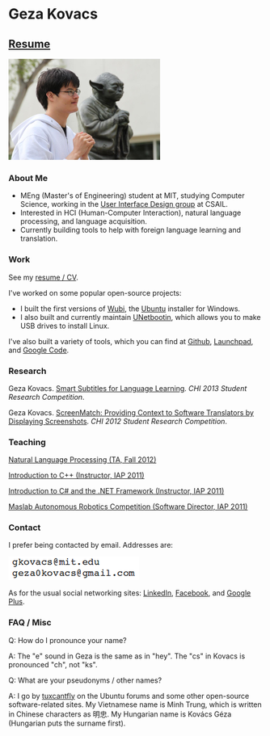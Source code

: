<h1>Geza Kovacs</h1><h2><a href="resume.pdf">Resume</a></h2>

![Picture](geza.png)

### About Me

* MEng (Master's of Engineering) student at MIT, studying Computer Science, working in the [User Interface Design group](http://groups.csail.mit.edu/uid/) at CSAIL.
* Interested in HCI (Human-Computer Interaction), natural language processing, and language acquisition.
* Currently building tools to help with foreign language learning and translation.

### Work

See my [resume / CV](resume.pdf).

I've worked on some popular open-source projects:

* I built the first versions of [Wubi](http://wubi.sourceforge.net/), the [Ubuntu](http://www.ubuntu.com/) installer for Windows.
* I also built and currently maintain [UNetbootin](http://unetbootin.sourceforge.net/), which allows you to make USB drives to install Linux.

I've also built a variety of tools, which you can find at [Github](http://github.com/gkovacs), [Launchpad](http://launchpad.net/~gezakovacs), and [Google Code](http://code.google.com/u/115256740026582893742/).

### Research

Geza Kovacs. [Smart Subtitles for Language Learning](http://groups.csail.mit.edu/uid/other-pubs/chi2013-smartsubs.pdf). *CHI 2013 Student Research Competition*.

Geza Kovacs. [ScreenMatch: Providing Context to Software Translators by Displaying Screenshots](http://groups.csail.mit.edu/uid/other-pubs/chi2012-screenshots-for-translation-context.pdf). *CHI 2012 Student Research Competition*.

### Teaching

[Natural Language Processing (TA, Fall 2012)](http://web.mit.edu/6.863/www/fall2012/)

[Introduction to C++ (Instructor, IAP 2011)](http://ocw.mit.edu/courses/electrical-engineering-and-computer-science/6-096-introduction-to-c-january-iap-2011/)

[Introduction to C# and the .NET Framework (Instructor, IAP 2011)](http://iap-csharp.github.com/)

[Maslab Autonomous Robotics Competition (Software Director, IAP 2011)](http://maslab.mit.edu/2011/wiki/Maslab_2011)

### Contact

I prefer being contacted by email. Addresses are:

<a href="http://mailhide.recaptcha.net/d?k=01MD79eS6fZEZmWjK6-0Glug==&c=2irEYBIiPVAay_dxdqlOocX4GmD7ssuBeGFr44MUN9I=" target="_blank" onclick="window.open('http://mailhide.recaptcha.net/d?k=01MD79eS6fZEZmWjK6-0Glug==&c=2irEYBIiPVAay_dxdqlOocX4GmD7ssuBeGFr44MUN9I=', '', 'toolbar=0,scrollbars=0,location=0,statusbar=0,menubar=0,resizable=0,width=500,height=300'); return false;"><img src="mail.png" alt="click to reveal mail" title="click to reveal mail" /></a>

As for the usual social networking sites: [LinkedIn](http://www.linkedin.com/pub/geza-kovacs/10/189/1), [Facebook](http://www.facebook.com/gkovacs), and [Google Plus](https://plus.google.com/115256740026582893742).

### FAQ / Misc

Q: How do I pronounce your name?

A: The "e" sound in Geza is the same as in "hey". The "cs" in Kovacs is pronounced "ch", not "ks".

Q: What are your pseudonyms / other names?

A: I go by [tuxcantfly](http://ubuntuforums.org/member.php?u=79823) on the Ubuntu forums and some other open-source software-related sites. My Vietnamese name is Minh Trung, which is written in Chinese characters as 明忠. My Hungarian name is Kovács Géza (Hungarian puts the surname first).
